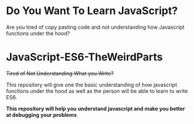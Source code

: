 # Do You Want To Learn JavaScript? 
Are you tired of copy pasting code and not understanding how Javascript functions under the hood?
# JavaScript-ES6-TheWeirdParts
~~Tired of Not Understanding What you Write?~~ 

This repository will give one the basic understanding of how javascript functions under the hood as well as the person will be able to learn to write ES6. 
 
**This repository will help you understand javascript and make you better at debugging your problems**
